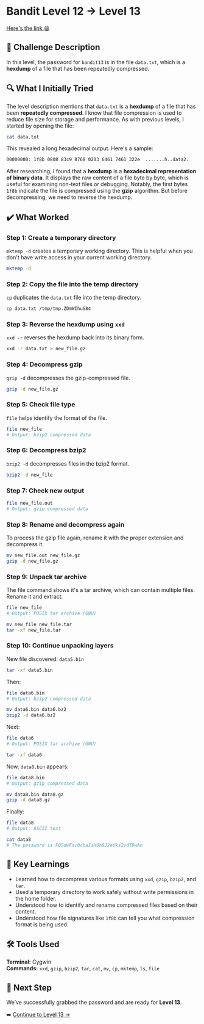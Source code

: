 # Bandit Level 12 → Level 13
[Here's the link 😄](https://overthewire.org/wargames/bandit/bandit13.html)

## 📝 Challenge Description 
In this level, the password for `bandit13` is in the file `data.txt`, which is a **hexdump** of a file that has been repeatedly compressed. 

## 🔍 What I Initially Tried 
The level description mentions that `data.txt` is a **hexdump** of a file that has been **repeatedly compressed**. I know that file compression is used to reduce file size for storage and performance. As with previous levels, I started by opening the file:

```bash
cat data.txt
```

This revealed a long hexadecimal output. Here's a sample:
```bash
00000000: 1f8b 0808 83c9 8768 0203 6461 7461 322e  .......h..data2.
```

After researching, I found that a **hexdump** is a **hexadecimal representation of binary data**. It displays the raw content of a file byte by byte, which is useful for examining non-text files or debugging. Notably, the first bytes `1f8b` indicate the file is compressed using the **gzip** algorithm. But before decompressing, we need to reverse the hexdump.

## ✔️ What Worked

### Step 1: Create a temporary directory
`mktemp -d` creates a temporary working directory. This is helpful when you don't have write access in your current working directory.
```bash
mktemp -d
```

### Step 2: Copy the file into the temp directory
`cp` duplicates the `data.txt` file into the temp directory.
```bash
cp data.txt /tmp/tmp.ZDmWIhuS84
```

### Step 3: Reverse the hexdump using `xxd`
`xxd -r` reverses the hexdump back into its binary form.
```bash
xxd -r data.txt > new_file.gz
```

### Step 4: Decompress gzip
`gzip -d` decompresses the gzip-compressed file.
```bash
gzip -d new_file.gz
```

### Step 5: Check file type
`file` helps identify the format of the file.
```bash
file new_file
# Output: bzip2 compressed data
```

### Step 6: Decompress bzip2
`bzip2 -d` decompresses files in the bzip2 format.
```bash
bzip2 -d new_file
```

### Step 7: Check new output
```bash
file new_file.out
# Output: gzip compressed data
```

### Step 8: Rename and decompress again
To process the gzip file again, rename it with the proper extension and decompress it.
```bash
mv new_file.out new_file.gz
gzip -d new_file.gz
```

### Step 9: Unpack tar archive
The file command shows it's a tar archive, which can contain multiple files. Rename it and extract.
```bash
file new_file
# Output: POSIX tar archive (GNU)

mv new_file new_file.tar
tar -xf new_file.tar
```

### Step 10: Continue unpacking layers
New file discovered: `data5.bin`
```bash
tar -xf data5.bin
```
Then:
```bash
file data6.bin
# Output: bzip2 compressed data

mv data6.bin data6.bz2
bzip2 -d data6.bz2
```
Next:
```bash
file data6
# Output: POSIX tar archive (GNU)

tar -xf data6
```
Now, `data8.bin` appears:
```bash
file data8.bin
# Output: gzip compressed data

mv data8.bin data8.gz
gzip -d data8.gz
```
Finally:
```bash
file data8
# Output: ASCII text

cat data8
# The password is FO5dwFsc0cbaIiH0h8J2eUks2vdTDwAn
```

## 🧠 Key Learnings
- Learned how to decompress various formats using `xxd`, `gzip`, `bzip2`, and `tar`.
- Used a temporary directory to work safely without write permissions in the home folder.
- Understood how to identify and rename compressed files based on their content.
- Understood how file signatures like `1f8b` can tell you what compression format is being used.

## 🛠️ Tools Used 
**Terminal:** Cygwin  
**Commands:** `xxd`, `gzip`, `bzip2`, `tar`, `cat`, `mv`, `cp`, `mktemp`, `ls`, `file`

## 🔐 Next Step
We’ve successfully grabbed the password and are ready for **Level 13**. 

➡️ [Continue to Level 13 →](https://github.com/aminuzz/Bandit-CTF-Journey/blob/main/level%2013.md)
